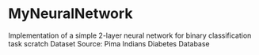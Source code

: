 # MyNeuralNetwork
Implementation of a simple 2-layer neural network for binary classification task scratch
Dataset Source: Pima Indians Diabetes Database
